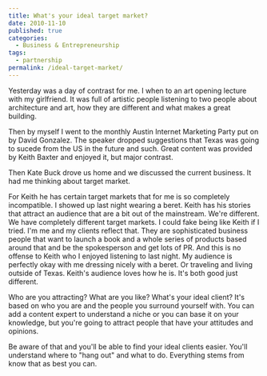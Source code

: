 ```yaml
---
title: What's your ideal target market?
date: 2010-11-10
published: true
categories:
  - Business & Entrepreneurship
tags:
  - partnership
permalink: /ideal-target-market/
---
```

Yesterday was a day of contrast for me. I when to an art opening lecture with my girlfriend. It was full of artistic people listening to two people about architecture and art, how they are different and what makes a great building.

Then by myself I went to the monthly Austin Internet Marketing Party put on by David Gonzalez. The speaker dropped suggestions that Texas was going to sucede from the US in the future and such. Great content was provided by Keith Baxter and enjoyed it, but major contrast.

Then Kate Buck drove us home and we discussed the current business. It had me thinking about target market.

For Keith he has certain target markets that for me is so completely incompatible. I showed up last night wearing a beret. Keith has his stories that attract an audience that are a bit out of the mainstream. We're different. We have completely different target markets. I could fake being like Keith if I tried. I'm me and my clients reflect that. They are sophisticated business people that want to launch a book and a whole series of products based around that and be the spokesperson and get lots of PR. And this is no offense to Keith who I enjoyed listening to last night. My audience is perfectly okay with me dressing nicely with a beret. Or traveling and living outside of Texas. Keith's audience loves how he is. It's both good just different.

Who are you attracting? What are you like? What's your ideal client? It's based on who you are and the people you surround yourself with. You can add a content expert to understand a niche or you can base it on your knowledge, but you're going to attract people that have your attitudes and opinions.

Be aware of that and you'll be able to find your ideal clients easier. You'll understand where to "hang out" and what to do. Everything stems from know that as best you can.
